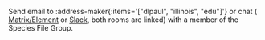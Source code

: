 Send email to :address-maker{:items='["dlpaul", "illinois", "edu"]'} or chat ( [Matrix/Element](https://matrix.to/#/#taxonworks:gitter.im) or [Slack](https://join.slack.com/t/taxonworks/shared_invite/zt-1pnnvq3dc-4b685~M8gssOCR2Yk956Ng), both rooms are linked) with a member of the Species File Group.
